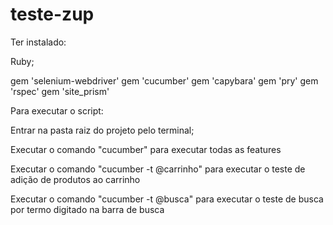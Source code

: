 # teste-zup
Ter instalado:

Ruby;

gem 'selenium-webdriver'
gem 'cucumber'
gem 'capybara'
gem 'pry'
gem 'rspec'
gem 'site_prism'

Para executar o script:

Entrar na pasta raiz do projeto pelo terminal;

Executar o comando "cucumber" para executar todas as features

Executar o comando "cucumber -t @carrinho" para executar o teste de adição de produtos ao carrinho

Executar o comando "cucumber -t @busca" para executar o teste de busca por termo digitado na barra de busca
